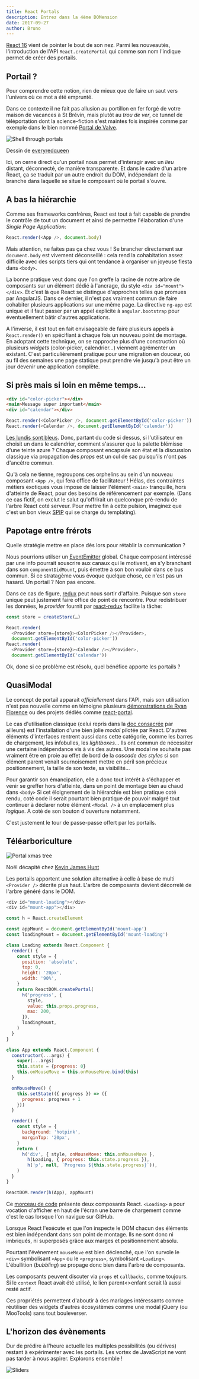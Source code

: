 ```yaml
---
title: React Portals
description: Entrez dans la 4ème DOMension 
date: 2017-09-27
author: Bruno
---
```


[React 16][1] vient de pointer le bout de son nez.
Parmi les nouveautés, l'introduction de l'API `React.createPortal` qui comme son nom l'indique
permet de créer des portails.


## Portail ?

Pour comprendre cette notion, rien de mieux que de faire un saut vers l'univers où ce mot a été emprunté.

Dans ce contexte il ne fait pas allusion au portillon en fer forgé de votre maison de vacances à St Brévin,
mais plutôt au *trou de ver*, ce tunnel de téléportation dont la science-fiction s'est maintes fois inspirée
comme par exemple dans le bien nommé [Portal de Valve][2].

![Shell through portals](/img/blog/react-portal/shell.jpg)

Dessin de [everyredqueen](https://www.deviantart.com/art/portals-297120453)

Ici, on cerne direct qu'un portail nous permet d'interagir avec un *lieu* distant, déconnecté, de manière transparente.
Et dans le cadre d'un arbre React, ça se traduit par un autre endroit du DOM, indépendant de la branche dans laquelle
se situe le composant où le portail s'ouvre.


## A bas la hiérarchie

Comme ses frameworks confrères, React est tout à fait capable de prendre le contrôle de tout un document
et ainsi de permettre l'élaboration d'une *Single Page Application*:

```js
React.render(<App />, document.body)
```

Mais attention, ne faites pas ça chez vous ! Se brancher directement sur `document.body` est vivement déconseillé :
cela rend la cohabitation assez difficile avec des scripts tiers qui ont tendance à organiser un joyeuse fiesta dans `<body>`.

La bonne pratique veut donc que l'on greffe la racine de notre arbre de composants sur un élément dédié à l'ancrage, du style `<div id="mount"></div>`.
Et c'est là que React se distingue d'approches telles que promues par AngularJS. Dans ce dernier, il n'est pas vraiment commun de faire cohabiter plusieurs
applications sur une même page. La directive `ng-app` est unique et il faut passer par un appel explicite à `angular.bootstrap` pour éventuellement bâtir d'autres
applications.

A l'inverse, il est tout en fait envisageable de faire plusieurs appels à `React.render()` en spécifiant à chaque fois un nouveau point de montage.
En adoptant cette technique, on se rapproche plus d'une construction où plusieurs *widgets* (color-picker, calendrier…) viennent agrémenter un existant.
C'est particulièrement pratique pour une migration en douceur, où au fil des semaines une page statique peut prendre vie jusqu'à peut être un jour devenir une application complète.

## Si près mais si loin en même temps…

```html
<div id="color-picker"></div>
<main>Message super important</main>
<div id="calendar"></div>
```

```js
React.render(<ColorPicker />, document.getElementById('color-picker'))
React.render(<Calendar />, document.getElementById('calendar'))
```

[Les lundis sont bleus][3]. Donc, partant du code si dessus, si l'utilisateur en choisit un dans le calendrier, comment s'assurer que la palette blémisse d'une teinte azure ?
Chaque composant encapsule son état et la discussion classique via propagation des *props* est un cul de sac puisqu'ils n'ont pas d'ancêtre commun.

Qu'à cela ne tienne, regroupons ces orphelins au sein d'un nouveau composant `<App />`, qui fera office de facilitateur !
Hélas, des contraintes métiers exotiques vous impose de laisser l'élément `<main>` tranquille, hors d'atteinte de React, pour des besoins de référencement par exemple.
(Dans ce cas fictif, on exclut le salut qu'offrirait un quelconque pré-rendu de l'arbre React coté serveur. Pour mettre fin à cette pulsion, imaginez que c'est un bon vieux [SPIP][4] qui se charge du templating).

## Papotage entre frérots

Quelle stratégie mettre en place dès lors pour rétablir la communication ?

Nous pourrions utilser un [EventEmitter][5] global.
Chaque composant intéressé par une info pourrait souscrire aux canaux qui le motivent, en s'y branchant dans son `componentDidMount`,
puis émettre à son bon vouloir dans ce bus commun. Si ce stratagème vous évoque quelque chose, ce n'est pas un hasard. Un portail ? Non pas encore.

Dans ce cas de figure, [redux][6] peut nous sortir d'affaire. Puisque son `store` unique peut justement faire office de point de rencontre.
Pour redistribuer les données, le *provider* fournit par [react-redux][7] facilite la tâche:

```js
const store = createStore(…)

React.render(
  <Provider store={store}><ColorPicker /></Provider>,
  document.getElementById('color-picker'))
React.render(
  <Provider store={store}><Calendar /></Provider>,
  document.getElementById('calendar'))
```

Ok, donc si ce problème est résolu, quel bénéfice apporte les portails ?

## QuasiModal

Le concept de portail apparait *officiellement* dans l'API, mais son utilisation n'est pas nouvelle comme en témoigne plusieurs [démonstrations de Ryan Florence][8]
ou des projets dédiés comme [react-portal][9].

Le cas d'utilisation classique (celui repris dans la [doc consacrée][10] par ailleurs) est l'installation d'une bien jolie *modal* pilotée par React.
D'autres éléments d'interfaces rentrent aussi dans cette catégorie, comme les barres de chargement, les infobulles, les *lightboxes*…
Ils ont commun de nécessiter une certaine indépendance vis à vis des autres.
Une modal ne souhaite pas vraiment être en proie au effet de bord de la *cascade des styles*
si son élément parent venait sournoisement mettre en péril son précieux positionnement, la taille de son texte, sa visibilité…

Pour garantir son émancipation, elle a donc tout intérêt à s'échapper et venir se greffer hors d'atteinte, dans un point de montage bien au chaud dans `<body>`
Si cet éloignement de la hiérarchie est bien pratique coté rendu, coté code il serait pourtant bien pratique de pouvoir malgré tout continuer à déclarer notre
élément `<Modal />` à un emplacement plus *logique*. A coté de son bouton d'ouverture notamment.

C'est justement le tour de passe-passe offert par les portails.


## Téléarboriculture

![Portal xmas tree](/img/blog/react-portal/portal-tree.jpg)

Noël décapité chez [Kevin James Hunt](http://kevinjameshunt.com/diy-projects/how-to-build-your-own-portal-christmas-tree/)

Les portails apportent une solution alternative à celle à base de multi `<Provider />` décrite plus haut.
L'arbre de composants devient décorrelé de l'arbre généré dans le DOM.

```js
<div id="mount-loading"></div>
<div id="mount-app"></div>
```

```js
const h = React.createElement

const appMount = document.getElementById('mount-app')
const loadingMount = document.getElementById('mount-loading')

class Loading extends React.Component {
  render() {
    const style = {
      position: 'absolute',
      top: 0,
      height: '20px',
      width: '90%',
    }
    return ReactDOM.createPortal(
      h('progress', {
        style,
        value: this.props.progress,
        max: 200,
      }),
      loadingMount,
    )
  }
}

class App extends React.Component {
  constructor(...args) {
    super(...args)
    this.state = {progress: 0}
    this.onMouseMove = this.onMouseMove.bind(this)
  }

  onMouseMove() {
    this.setState(({ progress }) => ({
      progress: progress + 1
    }))
  }

  render() {
    const style = {
      background: 'hotpink',
      marginTop: '20px',
    }
    return (
      h('div', { style, onMouseMove: this.onMouseMove },
        h(Loading, { progress: this.state.progress }),
        h('p', null, `Progress ${this.state.progress}`)),
    )
  }
}

ReactDOM.render(h(App), appMount)
```

Ce [morceau de code][11] présente deux composants React. `<Loading>` a pour vocation d'afficher
en haut de l'écran une barre de chargement comme c'est le cas lorsque l'on navigue sur GitHub.

Lorsque React l'exécute et que l'on inspecte le DOM chacun des éléments est bien indépendant dans son point de montage.
Ils ne sont donc ni imbriqués, ni superposés grâce aux marges et positionnement absolu.

Pourtant l'évènement `mouseMove` est bien déclenché, que l'on survole le `<div>` symbolisant `<App>`
ou le `<progress>`, symbolisant `<Loading>`. L'ébullition (*bubbling*) se propage donc bien dans l'arbre de composants.

Les composants peuvent discuter via `props` et `callbacks`, comme toujours.
Si le `context` React avait été utilisé, le lien parent<>enfant serait là aussi resté actif.

Ces propriétés permettent d'aboutir à des mariages intéressants comme réutiliser des widgets d'autres écosystèmes comme une modal jQuery (ou MooTools) sans tout bouleverser.


## L'horizon des évènements

Dur de prédire à l'heure actuelle les multiples possibilités (ou dérives) restant à expérimenter avec les portails.
Les vortex de JavaScript ne vont pas tarder à nous aspirer. Explorons ensemble !

![Sliders](/img/blog/react-portal/slider.gif)

[1]: https://facebook.github.io/react/blog/2017/09/26/react-v16.0.html
[2]: http://store.steampowered.com/app/400/Portal/
[3]: https://www.youtube.com/watch?v=FYH8DsU2WCk
[4]: https://www.spip.net/
[5]: https://nodejs.org/api/events.html#events_class_eventemitter
[6]: http://redux.js.org/
[7]: https://github.com/reactjs/react-redux/blob/master/docs/api.md#provider-store
[8]: https://www.youtube.com/watch?v=z5e7kWSHWTg&feature=youtu.be&t=15m17s
[9]: https://github.com/tajo/react-portal
[10]: https://facebook.github.io/react/docs/portals.html
[11]: http://jsbin.com/terahinupo/edit?html,js,output
